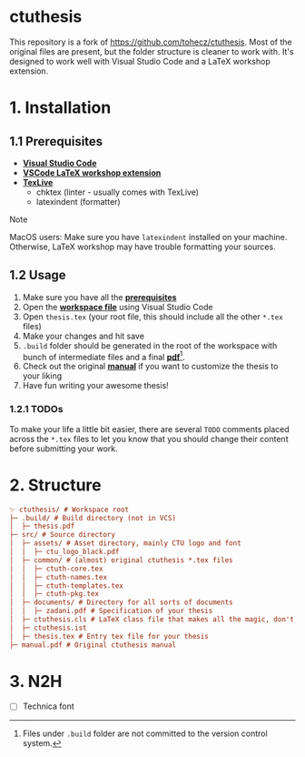 # ctuthesis

This repository is a fork of https://github.com/tohecz/ctuthesis. Most of the original files are present, but the folder structure is cleaner to work with. It's designed to work well with Visual Studio Code and a LaTeX workshop extension.

# 1. Installation

## 1.1 Prerequisites

- [**Visual Studio Code**](https://code.visualstudio.com)
- [**VSCode LaTeX workshop extension**](https://marketplace.visualstudio.com/items?itemName=James-Yu.latex-workshop)
- [**TexLive**](https://tug.org/texlive)
    - chktex (linter - usually comes with TexLive)
    - latexindent (formatter)

> [!NOTE]
> MacOS users: Make sure you have `latexindent` installed on your machine. Otherwise, LaTeX workshop may have trouble formatting your sources.

## 1.2 Usage

1. Make sure you have all the [**prerequisites**](#11-prerequisites)
2. Open the [**workspace file**](./.vscode/thesis.code-workspace) using Visual Studio Code
3. Open `thesis.tex` (your root file, this should include all the other `*.tex` files)
4. Make your changes and hit save
5. `.build` folder should be generated in the root of the workspace with bunch of intermediate files and a final [**pdf**](./.build/thesis.pdf)[^1].
6. Check out the original [**manual**](./manual.pdf) if you want to customize the thesis to your liking
7. Have fun writing your awesome thesis!

### 1.2.1 TODOs

To make your life a little bit easier, there are several `TODO` comments placed across the `*.tex` files to let you know that you should change their content before submitting your work.

# 2. Structure

```ini
✨ ctuthesis/ # Workspace root
├─ .build/ # Build directory (not in VCS)
│  ├─ thesis.pdf
├─ src/ # Source directory
│  ├─ assets/ # Asset directory, mainly CTU logo and font
│  │  ├─ ctu_logo_black.pdf
│  ├─ common/ # (almost) original ctuthesis *.tex files
│  │  ├─ ctuth-core.tex
│  │  ├─ ctuth-names.tex
│  │  ├─ ctuth-templates.tex
│  │  ├─ ctuth-pkg.tex
│  ├─ documents/ # Directory for all sorts of documents
│  │  ├─ zadani.pdf # Specification of your thesis
│  ├─ ctuthesis.cls # LaTeX class file that makes all the magic, don't worry about it too much.
│  ├─ ctuthesis.ist
│  ├─ thesis.tex # Entry tex file for your thesis
├─ manual.pdf # Original ctuthesis manual
```

# 3. N2H

- [ ] Technica font

[^1]: Files under `.build` folder are not committed to the version control system.

